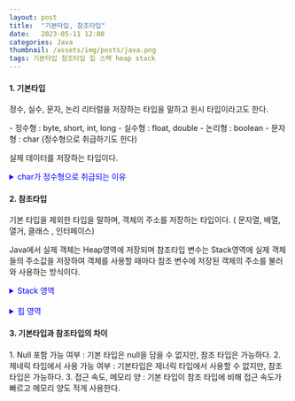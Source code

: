 ```yaml
---
layout: post
title:  "기본타입, 참조타입"
date:   2023-05-11 12:00
categories: Java
thumbnail: /assets/img/posts/java.png
tags: 기본타입 참조타입 힙 스택 heap stack
---
```


<h4> 1. 기본타입 </h4>
<p> 정수, 실수, 문자, 논리 리터럴을 저장하는 타입을 말하고 원시 타입이라고도 한다.</p>
- 정수형 : byte, short, int, long
- 실수형 : float, double
- 논리형 : boolean
- 문자형 : char (정수형으로 취급하기도 한다)  
<p>실제 데이터를 저장하는 타입이다. <details><summary style="color:blue;">char가 정수형으로 취급되는 이유</summary>

ASCII/아스키코드(8비트)와 UNI/유니코드(16비트) 로부터 표준화된 표준 규약을 따라 하나의 문자를 정수형(0~65535)으로 표현이 가능한 문자들을 표현하는 방식이다. 여기서 주의해야 하는점은 char은 기본적으로 8비트를 처리단위로 하는데 한글의 경우 16비트로 char형 변수에 담을 수 없다.
</details>
</p>

<h4> 2. 참조타입 </h4>
<p> 기본 타입을 제외한 타입을 말하며, 객체의 주소를 저장하는 타입이다. ( 문자열, 배열, 열거, 클래스 , 인터페이스)</p>
<p>Java에서 실제 객체는 Heap영역에 저장되며 참조타입 변수는 Stack영역에 실제 객체들의 주소값을 저장하여 객체를 사용할 때마다 참조 변수에 저장된 객체의 주소를 불러와 사용하는 방식이다. </p>
<details><summary style="color:blue;">Stack 영역</summary>

<p>지역변수, 파라미터, 리턴 값, 연산에 사용되는 임시 값등이 생성되는 영역이다. 메서드를 호출할 때마다 스택 영역에 생성되고, 기본 타입 변수나 참조 타입 변수가 쌓이고 사라지고를 반복한다. <br>
기본 타입변수의 경우에 int a = 10; 이라는 코드를 작성했다면 정수 값이 할당될 수 있는 a 라는 이름의 메모리 공간이 스택영역에 생성되고 그 자리에 10이라는 값이 들어간다. <br>
참조 타입의 변수의 경우에는 클래스 Person ps = new Person(); 라는 코드를 작성했다면 ps라는 메모리 공간이 스택영역에 생성되고 생성된 ps의 인스턴스는 Heap영역에 생성된다. <br>
스택 영역에 생성된 ps는 Heap영역에 생성된 ps의 인스턴스 주소 값을 가지게 된다.</p>
</details><br>

<details><summary style="color:blue;">힙 영역</summary>

<p>new 키워드로 생성된 객체와 배열이 생성되는 영역이다. 메서드 영역에 로드된 클래스만 생성이 가능하고 가비지 컬렉터가 참조되지 않는 메모리를 확인하고 제거하는 영역이다.</p>
</details>

<h4>3. 기본타입과 참조타입의 차이</h4>
1. Null 포함 가능 여부 : 기본 타입은 null을 담을 수 없지만, 참조 타입은 가능하다.
2. 제네릭 타입에서 사용 가능 여부 : 기본타입은 제너릭 타입에서 사용할 수 없지만, 참조 타입은 가능하다.
3. 접근 속도, 메모리 양 : 기본 타입이 참조 타입에 비해 접근 속도가 빠르고 메모리 양도 적게 사용한다. 
